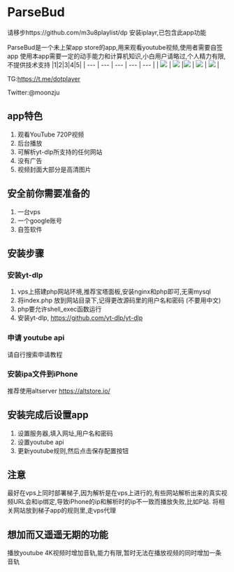 # ParseBud

请移步https://github.com/m3u8playlist/dp
安装iplayr,已包含此app功能

ParseBud是一个未上架app store的app,用来观看youtube视频,使用者需要自签app
使用本app需要一定的动手能力和计算机知识,小白用户请略过,个人精力有限,不提供技术支持
|1|2|3|4|5|
| --- | --- | --- | --- | --- |
| ![](https://raw.githubusercontent.com/m3u8playlist/ParseBud/main/1.jpg) | ![](https://raw.githubusercontent.com/m3u8playlist/ParseBud/main/2.jpg) |![](https://raw.githubusercontent.com/m3u8playlist/ParseBud/main/3.jpg) | ![](https://raw.githubusercontent.com/m3u8playlist/ParseBud/main/4.jpg) | ![](https://raw.githubusercontent.com/m3u8playlist/ParseBud/main/5.jpg) |

TG:https://t.me/dotplayer

Twitter:@moonzju

## app特色

1. 观看YouTube 720P视频
2. 后台播放
3. 可解析yt-dlp所支持的任何网站
4. 没有广告
5. 视频封面大部分是高清图片

## 安全前你需要准备的

1. 一台vps
2. 一个google账号
3. 自签软件


## 安装步骤

### 安装yt-dlp

1. vps上搭建php网站环境,推荐宝塔面板,安装nginx和php即可,无需mysql
2. 将index.php 放到网站目录下,记得更改源码里的用户名和密码 (不要用中文)
3. php要允许shell_exec函数运行
4. 安装yt-dlp, https://github.com/yt-dlp/yt-dlp

### 申请 youtube api

请自行搜索申请教程

### 安装ipa文件到iPhone

推荐使用altserver
https://altstore.io/

## 安装完成后设置app
1. 设置服务器,填入网址,用户名和密码
2. 设置youtube api
3. 更新youtube规则,然后点击保存配置按钮


## 注意
最好在vps上同时部署梯子,因为解析是在vps上进行的,有些网站解析出来的真实视频URL会和ip绑定,导致iPhone的ip和解析时的ip不一致而播放失败,比如P站.
将相关网站放到梯子app的规则里,走vps代理


## 想加而又遥遥无期的功能

播放youtube 4K视频时增加音轨,能力有限,暂时无法在播放视频的同时增加一条音轨

